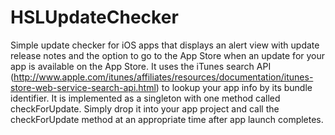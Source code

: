 HSLUpdateChecker
================

Simple update checker for iOS apps that displays an alert view with update release notes and the option to go to the App Store when an update for your app is available on the App Store. It uses the iTunes search API (http://www.apple.com/itunes/affiliates/resources/documentation/itunes-store-web-service-search-api.html) to lookup your app info by its bundle identifier. It is implemented as a singleton with one method called checkForUpdate. Simply drop it into your app project and call the checkForUpdate method at an appropriate time after app launch completes.

